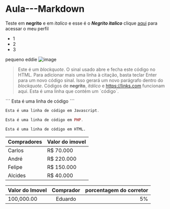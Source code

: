 # Aula---Markdown
Teste em **negrito** e em _italico_ e esse é o **_Negrito italico_**
clique [aqui](https://github.com/Fox3225) para acessar o meu perfil
* 1
* 2
* 3

pequeno eddie ![image](https://user-images.githubusercontent.com/108087168/175364421-acdb3c0b-b019-414d-b0ab-373885318146.png)
>Este é um *blockquote*. O sinal usado abre e fecha este código no HTML. 
>Para adicionar mais uma linha à citação, basta teclar Enter para um novo
>código sinal. Isso gerará um novo parágrafo dentro do *blockquote*.
>Códigos de **negrito**, _itálico_ e <https://links.com> funcionam aqui.
Esta é uma linha que contém um ˋcódigoˋ.

ˋˋˋ
Esta é uma linha de código
 ˋˋˋ
 ~~~javascript
Esta é uma linha de código em Javascript.
~~~

~~~php
Esta é uma linha de código em PHP.
~~~

~~~html
Esta é uma linha de código em HTML.
~~~
Compradores   | Valor do imovel
--------- | ------
Carlos | R$ 70.000
André | R$ 220.000
Felipe | R$ 150.000
Alcides | R$ 40.000

Valor do Imovel | Comprador | porcentagem do corretor
:--------- | :------: | -------:
100,000.00 | Eduardo | 5%
